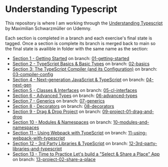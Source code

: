 # Understanding Typescript

This repository is where I am working through the [Understanding Typescript](https://www.udemy.com/course/understanding-typescript) by Maximilian Schwarzmüller on Udemny.

Each section is completed in a branch and each exercise's final state is tagged. Once a section is complete its branch is merged back to main so the final state is availible in folder with the same name as the section:
* [Section 1 - Getting Started](Section%201%20-%20Getting%20Started) on branch: [01-getting-started](https://github.com/jonsmorrow/UNDERSTANDING-TS/tree/01-getting-started)
* [Section 2 - TypeScript Basics & Basic Types](Section%202%20-%20TypeScript%20Basics%20%26%20Basic%20Types) on branch: [02-basics](https://github.com/jonsmorrow/UNDERSTANDING-TS/tree/02-basics)
* [Section 3: The TypeScript Compiler (and its Configuration)](Section%203%20-%20The%20TypeScript%20Compiler%20(and%20its%20Configuration)) on branch: [03-compiler-config](https://github.com/jonsmorrow/UNDERSTANDING-TS/tree/03-compiler-config)
* [Section 4 - Next-generation JavaScript & TypeScript](Section%204%20-%20Next-generation%20JavaScript%20%26%20TypeScript) on branch: [04-next-gen](https://github.com/jonsmorrow/UNDERSTANDING-TS/tree/04-next-gen)
* [Section 5 - Classes & Interfaces](Section%205%20-%20Classes%20%26%20Interfaces) on branch: [05-cl-interfaces](https://github.com/jonsmorrow/UNDERSTANDING-TS/tree/05-cl-interfaces)
* [Section 6 - Advanced Types](Section%206%20-%20Advanced%20Types) on branch: [06-advanced-types](https://github.com/jonsmorrow/UNDERSTANDING-TS/tree/06-advanced-types)
* [Section 7 - Generics](Section%207%20-%20Generics) on branch: [07-generics](https://github.com/jonsmorrow/UNDERSTANDING-TS/tree/07-generics)
* [Section 8 - Decorators](Section%208%20-%20Decorators) on branch: [08-decorators](https://github.com/jonsmorrow/UNDERSTANDING-TS/tree/08-decorators)
* [Section 9 - Drag & Drop Project](Section%209%20-%20Drag%20&%20Drop%20Project) on branch: [09-project-01-drag-and-drop](https://github.com/jonsmorrow/UNDERSTANDING-TS/tree/09-project-01-drag-and-drop)
* [Section 10 - Modules & Namespaces](Section%2010%20-%20Modules%20&%20Namespaces) on branch: [10-modules-and-namespaces](https://github.com/jonsmorrow/UNDERSTANDING-TS/tree/10-modules-and-namespaces)
* [Section 11 - Using Webpack with TypeScript](Section%2011%20-%20Using%20Webpack%20with%20TypeScript) on branch: [11-using-webpack-with-typescript](https://github.com/jonsmorrow/UNDERSTANDING-TS/tree/11-using-webpack-with-typescript)
* [Section 12 - 3rd Party Libraries & TypeScript](Section%2012%20-%203rd%20Party%20Libraries%20%26%20TypeScript) on branch: [12-3rd-party-libraries-and-typescript](https://github.com/jonsmorrow/UNDERSTANDING-TS/tree/12-3rd-party-libraries-and-typescript)
* [Section 13 - Time to Practice Let's build a "Select & Share a Place" App](Section%2013%20-%20Time%20to%20Practice%20Let%27s%20build%20a%20%22Select%20%26%20Share%20a%20Place%22%20App) on branch: [13-project-02-share-a-place](https://github.com/jonsmorrow/UNDERSTANDING-TS/tree/13-project-02-share-a-place)
